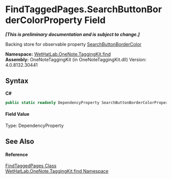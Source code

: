 # FindTaggedPages.SearchButtonBorderColorProperty Field
 _**\[This is preliminary documentation and is subject to change.\]**_

Backing store for observable property <a href="d777e1ba-cb47-659a-4716-c4aacef7c6c0">SearchButtonBorderColor</a>

**Namespace:**&nbsp;<a href="0e3a8efd-07d2-1709-b1cd-709153222081">WetHatLab.OneNote.TaggingKit.find</a><br />**Assembly:**&nbsp;OneNoteTaggingKit (in OneNoteTaggingKit.dll) Version: 4.0.8132.30441

## Syntax

**C#**<br />
``` C#
public static readonly DependencyProperty SearchButtonBorderColorProperty
```


#### Field Value
Type: DependencyProperty

## See Also


#### Reference
<a href="60d7bed7-f819-9c82-f130-1c71241d23f8">FindTaggedPages Class</a><br /><a href="0e3a8efd-07d2-1709-b1cd-709153222081">WetHatLab.OneNote.TaggingKit.find Namespace</a><br />